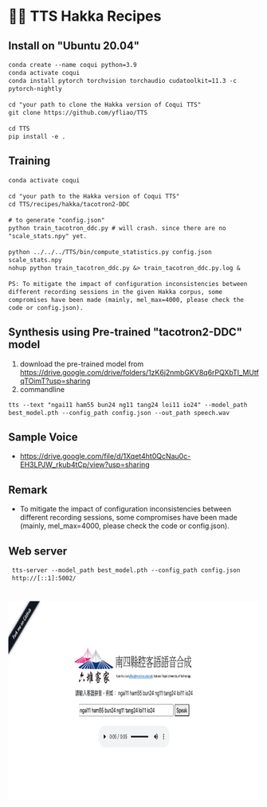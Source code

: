 # 🐸💬 TTS Hakka Recipes

## Install on "Ubuntu 20.04"
```
conda create --name coqui python=3.9
conda activate coqui
conda install pytorch torchvision torchaudio cudatoolkit=11.3 -c pytorch-nightly

cd "your path to clone the Hakka version of Coqui TTS"
git clone https://github.com/yfliao/TTS

cd TTS
pip install -e .
```

## Training
```
conda activate coqui

cd "your path to the Hakka version of Coqui TTS"
cd TTS/recipes/hakka/tacotron2-DDC

# to generate "config.json"
python train_tacotron_ddc.py # will crash. since there are no "scale_stats.npy" yet.

python ../../../TTS/bin/compute_statistics.py config.json scale_stats.npy
nohup python train_tacotron_ddc.py &> train_tacotron_ddc.py.log &

PS: To mitigate the impact of configuration inconsistencies between different recording sessions in the given Hakka corpus, some compromises have been made (mainly, mel_max=4000, please check the code or config.json).
```

## Synthesis using Pre-trained "tacotron2-DDC" model

1. download the pre-trained model from https://drive.google.com/drive/folders/1zK6j2nmbGKV8q6rPQXbTI_MUtfqTOimT?usp=sharing
2. commandline
```
tts --text "ngai11 ham55 bun24 ng11 tang24 loi11 io24" --model_path best_model.pth --config_path config.json --out_path speech.wav
```

## Sample Voice
* https://drive.google.com/file/d/1Xqet4ht0QcNau0c-EH3LPJW_rkub4tCp/view?usp=sharing

## Remark
* To mitigate the impact of configuration inconsistencies between different recording sessions, some compromises have been made (mainly, mel_max=4000, please check the code or config.json).


## Web server
```
 tts-server --model_path best_model.pth --config_path config.json
 http://[::1]:5002/
```
# <img src="https://github.com/yfliao/TTS/blob/main/recipes/hakka/%E5%9B%9B%E7%B8%A3%E8%85%94%E5%AE%A2%E8%AA%9E%E8%AA%9E%E9%9F%B3%E5%90%88%E6%88%90%E7%B6%B2%E9%A0%81%E5%9C%96.png" height="400"/>
